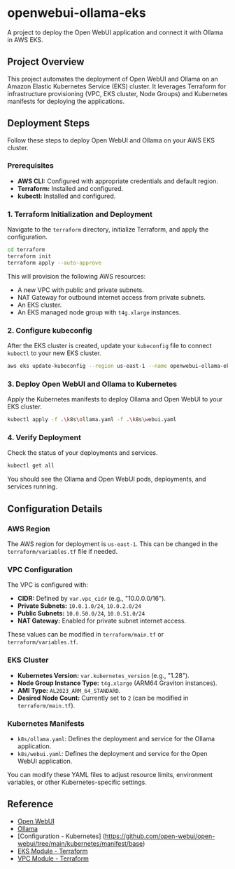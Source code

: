# openwebui-ollama-eks

A project to deploy the Open WebUI application and connect it with Ollama in AWS EKS.

## Project Overview

This project automates the deployment of Open WebUI and Ollama on an Amazon Elastic Kubernetes Service (EKS) cluster. It leverages Terraform for infrastructure provisioning (VPC, EKS cluster, Node Groups) and Kubernetes manifests for deploying the applications.

## Deployment Steps

Follow these steps to deploy Open WebUI and Ollama on your AWS EKS cluster.

### Prerequisites

*   **AWS CLI:** Configured with appropriate credentials and default region.
*   **Terraform:** Installed and configured.
*   **kubectl:** Installed and configured.

### 1. Terraform Initialization and Deployment

Navigate to the `terraform` directory, initialize Terraform, and apply the configuration.

```bash
cd terraform
terraform init
terraform apply --auto-approve
```

This will provision the following AWS resources:

*   A new VPC with public and private subnets.
*   NAT Gateway for outbound internet access from private subnets.
*   An EKS cluster.
*   An EKS managed node group with `t4g.xlarge` instances.

### 2. Configure kubeconfig

After the EKS cluster is created, update your `kubeconfig` file to connect `kubectl` to your new EKS cluster.

```bash
aws eks update-kubeconfig --region us-east-1 --name openwebui-ollama-eks
```

### 3. Deploy Open WebUI and Ollama to Kubernetes

Apply the Kubernetes manifests to deploy Ollama and Open WebUI to your EKS cluster.

```bash
kubectl apply -f .\k8s\ollama.yaml -f .\k8s\webui.yaml
```

### 4. Verify Deployment

Check the status of your deployments and services.

```bash
kubectl get all
```

You should see the Ollama and Open WebUI pods, deployments, and services running.

## Configuration Details

### AWS Region

The AWS region for deployment is `us-east-1`. This can be changed in the `terraform/variables.tf` file if needed.

### VPC Configuration

The VPC is configured with:

*   **CIDR:** Defined by `var.vpc_cidr` (e.g., "10.0.0.0/16").
*   **Private Subnets:** `10.0.1.0/24`, `10.0.2.0/24`
*   **Public Subnets:** `10.0.50.0/24`, `10.0.51.0/24`
*   **NAT Gateway:** Enabled for private subnet internet access.

These values can be modified in `terraform/main.tf` or `terraform/variables.tf`.

### EKS Cluster

*   **Kubernetes Version:** `var.kubernetes_version` (e.g., "1.28").
*   **Node Group Instance Type:** `t4g.xlarge` (ARM64 Graviton instances).
*   **AMI Type:** `AL2023_ARM_64_STANDARD`.
*   **Desired Node Count:** Currently set to `2` (can be modified in `terraform/main.tf`).

### Kubernetes Manifests

*   `k8s/ollama.yaml`: Defines the deployment and service for the Ollama application.
*   `k8s/webui.yaml`: Defines the deployment and service for the Open WebUI application.

You can modify these YAML files to adjust resource limits, environment variables, or other Kubernetes-specific settings.

## Reference
* [Open WebUI](https://github.com/open-webui/open-webui)
* [Ollama](https://ollama.ai/)
* [Configuration - Kubernetes] (https://github.com/open-webui/open-webui/tree/main/kubernetes/manifest/base)
* [EKS Module - Terraform](https://registry.terraform.io/modules/terraform-aws-modules/eks/aws/latest)
* [VPC Module - Terraform](https://registry.terraform.io/modules/terraform-aws-modules/vpc/aws/latest)
